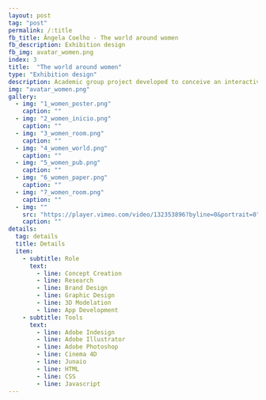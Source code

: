 ```yaml
---
layout: post
tag: "post"
permalink: /:title
fb_title: Ângela Coelho - The world around women
fb_description: Exhibition design
fb_img: avatar_women.png
index: 3
title:  "The world around women"
type: "Exhibition design"
description: Academic group project developed to conceive an interactive exhibition about women in design. The exhibition – <i>The world around women</i> – presents the work of 8 different designers from distant places on the globe, and also presents facts and news of their countries about  gender inequality suffered by women. Since their country is the common subject between the designers and the facts presented, the identity of the exhibition is based on the flag colours of the different countries represented with stripes. Thus, the coloured stripe is the visual element that connects all the rooms in the exhibition and sets the tone to the approach to all the graphic material developed. The exhibition is complemented by an application that uses augmented reality to show further information about each designer and each country.
img: "avatar_women.png"
gallery:
  - img: "1_women_poster.png"
    caption: ""
  - img: "2_women_inicio.png"
    caption: ""
  - img: "3_women_room.png"
    caption: ""
  - img: "4_women_world.png"
    caption: ""
  - img: "5_women_pub.png"
    caption: ""
  - img: "6_women_paper.png"
    caption: ""
  - img: "7_women_room.png"
    caption: ""
  - img: ""
    src: "https://player.vimeo.com/video/132353896?byline=0&portrait=0"
    caption: ""
details:
  tag: details
  title: Details
  item:
    - subtitle: Role
      text:
        - line: Concept Creation
        - line: Research
        - line: Brand Design
        - line: Graphic Design
        - line: 3D Modelation
        - line: App Development
    - subtitle: Tools
      text:
        - line: Adobe Indesign
        - line: Adobe Illustrator
        - line: Adobe Photoshop
        - line: Cinema 4D
        - line: Junaio
        - line: HTML
        - line: CSS
        - line: Javascript
---
```

